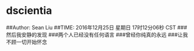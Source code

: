 # dscientia
##Author: Sean Liu
##TIME: 2016年12月25日 星期日 17时12分06秒 CST
###然后我安静的发现
###两个人已经没有任何语言
###曾经你纯真的永远
###让我不顾一切开始怀念
